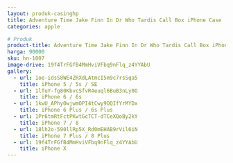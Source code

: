 ```yaml
---
layout: produk-casinghp
title: Adventure Time Jake Finn In Dr Who Tardis Call Box iPhone Case
categories: apple

# Produk
product-title: Adventure Time Jake Finn In Dr Who Tardis Call Box iPhone Case
harga: 90000
sku: hn-1007
image-drive: 19f4TrFGfB4MmHviVFbq9nFlq_z4YYAbU
gallery:
  - url: 1oe-idsS8WE4ZRXdLAtmcI5m9c7rsSqa5
    title: iPhone 5 / 5s / SE
  - url: 1lTuY-fg80KbvcSfvR4euql6BuB3nLy0O
    title: iPhone 6 / 6s
  - url: 1kwU_APhy0wjwmOPI4tCwy9OQIfYrMYDx
    title: iPhone 6 Plus / 6s Plus
  - url: 1Pr6tmRtFctPKwtGcTCT-dTCeXQoBy2kY
    title: iPhone 7 / 8
  - url: 18lh2o-590llRp5X_Rd0mEHAB9rVil6iN
    title: iPhone 7 Plus / 8 Plus
  - url: 19f4TrFGfB4MmHviVFbq9nFlq_z4YYAbU
    title: iPhone X
---
```


